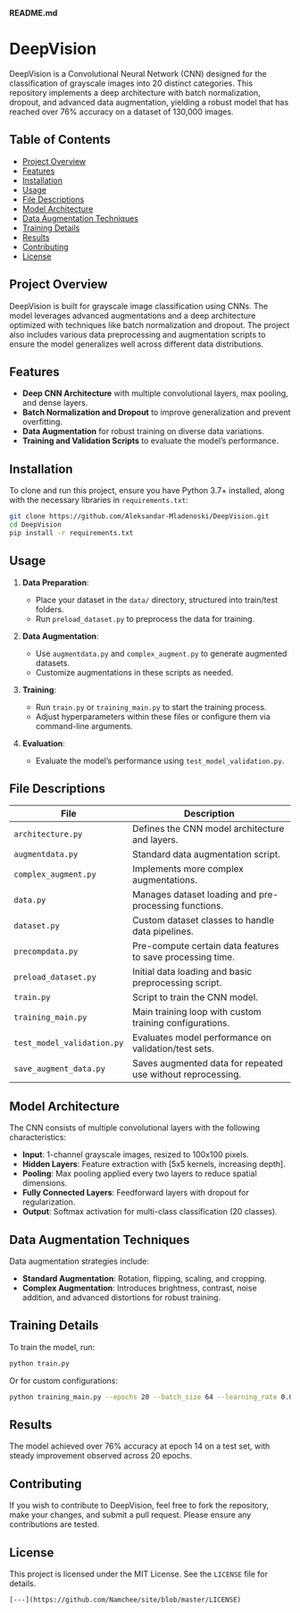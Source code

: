 
**README.md**


# DeepVision

DeepVision is a Convolutional Neural Network (CNN) designed for the classification of grayscale images into 20 distinct categories. This repository implements a deep architecture with batch normalization, dropout, and advanced data augmentation, yielding a robust model that has reached over 76% accuracy on a dataset of 130,000 images.

## Table of Contents
- [Project Overview](#project-overview)
- [Features](#features)
- [Installation](#installation)
- [Usage](#usage)
- [File Descriptions](#file-descriptions)
- [Model Architecture](#model-architecture)
- [Data Augmentation Techniques](#data-augmentation-techniques)
- [Training Details](#training-details)
- [Results](#results)
- [Contributing](#contributing)
- [License](#license)

## Project Overview
DeepVision is built for grayscale image classification using CNNs. The model leverages advanced augmentations and a deep architecture optimized with techniques like batch normalization and dropout. The project also includes various data preprocessing and augmentation scripts to ensure the model generalizes well across different data distributions.

## Features
- **Deep CNN Architecture** with multiple convolutional layers, max pooling, and dense layers.
- **Batch Normalization and Dropout** to improve generalization and prevent overfitting.
- **Data Augmentation** for robust training on diverse data variations.
- **Training and Validation Scripts** to evaluate the model’s performance.

## Installation
To clone and run this project, ensure you have Python 3.7+ installed, along with the necessary libraries in `requirements.txt`:
```bash
git clone https://github.com/Aleksandar-Mladenoski/DeepVision.git
cd DeepVision
pip install -r requirements.txt
```

## Usage
1. **Data Preparation**:
   - Place your dataset in the `data/` directory, structured into train/test folders.
   - Run `preload_dataset.py` to preprocess the data for training.

2. **Data Augmentation**:
   - Use `augmentdata.py` and `complex_augment.py` to generate augmented datasets.
   - Customize augmentations in these scripts as needed.

3. **Training**:
   - Run `train.py` or `training_main.py` to start the training process.
   - Adjust hyperparameters within these files or configure them via command-line arguments.

4. **Evaluation**:
   - Evaluate the model’s performance using `test_model_validation.py`.

## File Descriptions

| File                     | Description                                                      |
|--------------------------|------------------------------------------------------------------|
| `architecture.py`        | Defines the CNN model architecture and layers.                  |
| `augmentdata.py`         | Standard data augmentation script.                              |
| `complex_augment.py`     | Implements more complex augmentations.                          |
| `data.py`                | Manages dataset loading and pre-processing functions.           |
| `dataset.py`             | Custom dataset classes to handle data pipelines.               |
| `precompdata.py`         | Pre-compute certain data features to save processing time.      |
| `preload_dataset.py`     | Initial data loading and basic preprocessing script.            |
| `train.py`               | Script to train the CNN model.                                  |
| `training_main.py`       | Main training loop with custom training configurations.         |
| `test_model_validation.py`| Evaluates model performance on validation/test sets.         |
| `save_augment_data.py`   | Saves augmented data for repeated use without reprocessing.     |

## Model Architecture
The CNN consists of multiple convolutional layers with the following characteristics:
- **Input**: 1-channel grayscale images, resized to 100x100 pixels.
- **Hidden Layers**: Feature extraction with [5x5 kernels, increasing depth].
- **Pooling**: Max pooling applied every two layers to reduce spatial dimensions.
- **Fully Connected Layers**: Feedforward layers with dropout for regularization.
- **Output**: Softmax activation for multi-class classification (20 classes).

## Data Augmentation Techniques
Data augmentation strategies include:
- **Standard Augmentation**: Rotation, flipping, scaling, and cropping.
- **Complex Augmentation**: Introduces brightness, contrast, noise addition, and advanced distortions for robust training.

## Training Details
To train the model, run:
```bash
python train.py
```
Or for custom configurations:
```bash
python training_main.py --epochs 20 --batch_size 64 --learning_rate 0.001
```

## Results
The model achieved over 76% accuracy at epoch 14 on a test set, with steady improvement observed across 20 epochs.

## Contributing
If you wish to contribute to DeepVision, feel free to fork the repository, make your changes, and submit a pull request. Please ensure any contributions are tested.

## License
This project is licensed under the MIT License. See the `LICENSE` file for details.
```
[---](https://github.com/Namchee/site/blob/master/LICENSE)
